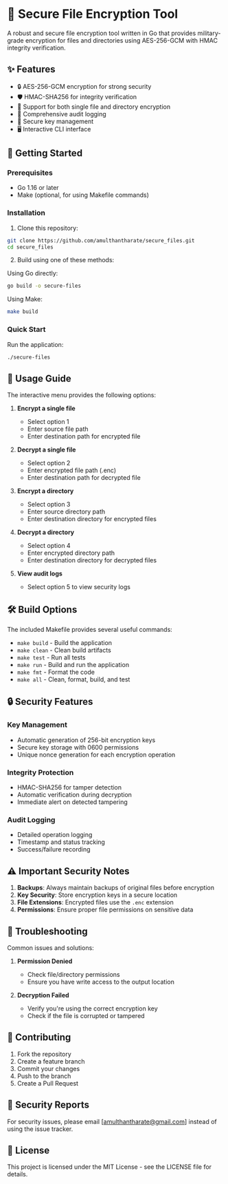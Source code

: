 # 🔐 Secure File Encryption Tool

A robust and secure file encryption tool written in Go that provides military-grade encryption for files and directories using AES-256-GCM with HMAC integrity verification.

## ✨ Features

- 🔒 AES-256-GCM encryption for strong security
- 🛡️ HMAC-SHA256 for integrity verification
- 📁 Support for both single file and directory encryption
- 📝 Comprehensive audit logging
- 🔑 Secure key management
- 🖥️ Interactive CLI interface

## 🚀 Getting Started

### Prerequisites

- Go 1.16 or later
- Make (optional, for using Makefile commands)

### Installation

1. Clone this repository:
```bash
git clone https://github.com/amulthantharate/secure_files.git
cd secure_files
```

2. Build using one of these methods:

Using Go directly:
```bash
go build -o secure-files
```

Using Make:
```bash
make build
```

### Quick Start

Run the application:
```bash
./secure-files
```

## 💫 Usage Guide

The interactive menu provides the following options:

1. **Encrypt a single file**
   - Select option 1
   - Enter source file path
   - Enter destination path for encrypted file

2. **Decrypt a single file**
   - Select option 2
   - Enter encrypted file path (.enc)
   - Enter destination path for decrypted file

3. **Encrypt a directory**
   - Select option 3
   - Enter source directory path
   - Enter destination directory for encrypted files

4. **Decrypt a directory**
   - Select option 4
   - Enter encrypted directory path
   - Enter destination directory for decrypted files

5. **View audit logs**
   - Select option 5 to view security logs

## 🛠️ Build Options

The included Makefile provides several useful commands:

- `make build` - Build the application
- `make clean` - Clean build artifacts
- `make test` - Run all tests
- `make run` - Build and run the application
- `make fmt` - Format the code
- `make all` - Clean, format, build, and test

## 🔒 Security Features

### Key Management
- Automatic generation of 256-bit encryption keys
- Secure key storage with 0600 permissions
- Unique nonce generation for each encryption operation

### Integrity Protection
- HMAC-SHA256 for tamper detection
- Automatic verification during decryption
- Immediate alert on detected tampering

### Audit Logging
- Detailed operation logging
- Timestamp and status tracking
- Success/failure recording

## ⚠️ Important Security Notes

1. **Backups**: Always maintain backups of original files before encryption
2. **Key Security**: Store encryption keys in a secure location
3. **File Extensions**: Encrypted files use the `.enc` extension
4. **Permissions**: Ensure proper file permissions on sensitive data

## 🐛 Troubleshooting

Common issues and solutions:

1. **Permission Denied**
   - Check file/directory permissions
   - Ensure you have write access to the output location

2. **Decryption Failed**
   - Verify you're using the correct encryption key
   - Check if the file is corrupted or tampered

## 🤝 Contributing

1. Fork the repository
2. Create a feature branch
3. Commit your changes
4. Push to the branch
5. Create a Pull Request

## 🔐 Security Reports

For security issues, please email [amulthantharate@gmail.com] instead of using the issue tracker.

## 📄 License

This project is licensed under the MIT License - see the LICENSE file for details.
